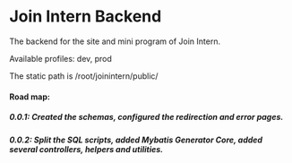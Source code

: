 # Join Intern Backend
The backend for the site and mini program of Join Intern.

Available profiles: dev, prod

The static path is /root/joinintern/public/

#### Road map:

##### 0.0.1: Created the schemas, configured the redirection and error pages.
##### 0.0.2: Split the SQL scripts, added Mybatis Generator Core, added several controllers, helpers and utilities.